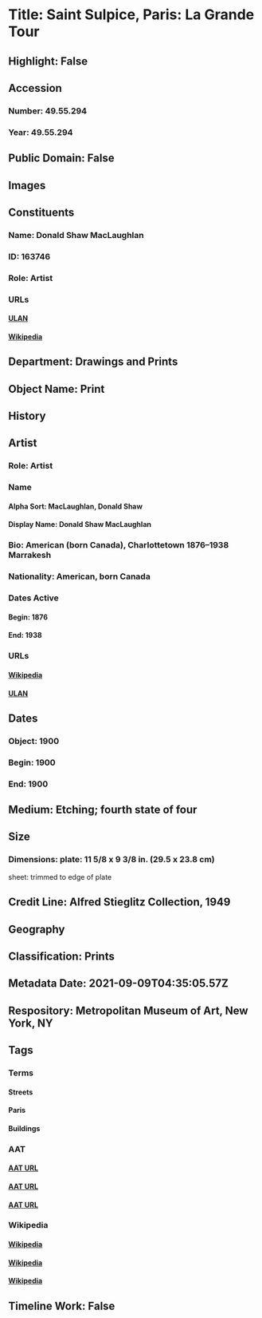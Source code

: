 # Title: Saint Sulpice, Paris: La Grande Tour
## Highlight: False
## Accession
### Number: 49.55.294
### Year: 49.55.294
## Public Domain: False
## Images
## Constituents
### Name: Donald Shaw MacLaughlan
### ID: 163746
### Role: Artist
### URLs
#### [ULAN](http://vocab.getty.edu/page/ulan/500050463)
#### [Wikipedia](https://www.wikidata.org/wiki/Q29373888)
## Department: Drawings and Prints
## Object Name: Print
## History
## Artist
### Role: Artist
### Name
#### Alpha Sort: MacLaughlan, Donald Shaw
#### Display Name: Donald Shaw MacLaughlan
### Bio: American (born Canada), Charlottetown 1876–1938 Marrakesh
### Nationality: American, born Canada
### Dates Active
#### Begin: 1876
#### End: 1938
### URLs
#### [Wikipedia](https://www.wikidata.org/wiki/Q29373888)
#### [ULAN](http://vocab.getty.edu/page/ulan/500050463)
## Dates
### Object: 1900
### Begin: 1900
### End: 1900
## Medium: Etching; fourth state of four
## Size
### Dimensions: plate: 11 5/8 x 9 3/8 in. (29.5 x 23.8 cm) 
sheet: trimmed to edge of plate
## Credit Line: Alfred Stieglitz Collection, 1949
## Geography
## Classification: Prints
## Metadata Date: 2021-09-09T04:35:05.57Z
## Respository: Metropolitan Museum of Art, New York, NY
## Tags
### Terms
#### Streets
#### Paris
#### Buildings
### AAT
#### [AAT URL](http://vocab.getty.edu/page/aat/300008247)
#### [AAT URL](http://vocab.getty.edu/page/tgn/7008038)
#### [AAT URL](http://vocab.getty.edu/page/aat/300004789)
### Wikipedia
#### [Wikipedia]()
#### [Wikipedia]()
#### [Wikipedia]()
## Timeline Work: False